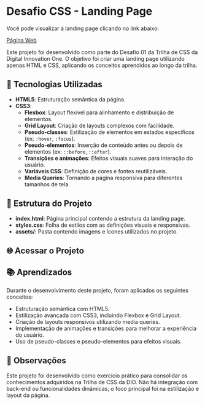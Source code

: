 # Desafio CSS - Landing Page

Você pode visualizar a landing page clicando no link abaixo:

[Página Web](https://feliperonni.github.io/trilha-css-desafio-01/)

Este projeto foi desenvolvido como parte do Desafio 01 da Trilha de CSS da Digital Innovation One. O objetivo foi criar uma landing page utilizando apenas HTML e CSS, aplicando os conceitos aprendidos ao longo da trilha.

## 🔧 Tecnologias Utilizadas

- **HTML5**: Estruturação semântica da página.
- **CSS3**:
  - **Flexbox**: Layout flexível para alinhamento e distribuição de elementos.
  - **Grid Layout**: Criação de layouts complexos com facilidade.
  - **Pseudo-classes**: Estilização de elementos em estados específicos (ex: `:hover`, `:focus`).
  - **Pseudo-elementos**: Inserção de conteúdo antes ou depois de elementos (ex: `::before`, `::after`).
  - **Transições e animações**: Efeitos visuais suaves para interação do usuário.
  - **Variáveis CSS**: Definição de cores e fontes reutilizáveis.
  - **Media Queries**: Tornando a página responsiva para diferentes tamanhos de tela.

## 📄 Estrutura do Projeto

- **index.html**: Página principal contendo a estrutura da landing page.
- **styles.css**: Folha de estilos com as definições visuais e responsivas.
- **assets/**: Pasta contendo imagens e ícones utilizados no projeto.

## 🌐 Acessar o Projeto

## 📚 Aprendizados

Durante o desenvolvimento deste projeto, foram aplicados os seguintes conceitos:

- Estruturação semântica com HTML5.
- Estilização avançada com CSS3, incluindo Flexbox e Grid Layout.
- Criação de layouts responsivos utilizando media queries.
- Implementação de animações e transições para melhorar a experiência do usuário.
- Uso de pseudo-classes e pseudo-elementos para efeitos visuais.

## 📌 Observações

Este projeto foi desenvolvido como exercício prático para consolidar os conhecimentos adquiridos na Trilha de CSS da DIO. Não há integração com back-end ou funcionalidades dinâmicas; o foco principal foi na estilização e layout da página.
